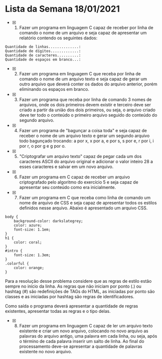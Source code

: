 # Lista da Semana 18/01/2021

- [x] 1. Fazer um programa em linguagem C capaz de receber por linha de comando o nome de um arquivo e seja capaz de apresentar um relatório contendo os seguintes dados:
```
Quantidade de linhas..............: 
Quantidade de dígitos.............:
Quantidade de caracteres..........:
Quantidade de espaços em branco...:
````
- [x] 2. Fazer um programa em linguagem C que receba por linha de comando o nome de um arquivo texto e seja capaz de gerar um outro arquivo que deverá conter os dados do arquivo anterior, porém eliminando os espaços em branco.

- [x] 3. Fazer um programa que receba por linha de comando 3 nomes de arquivos, onde os dois primeiros devem existir e terceiro deve ser criado a partir da união dos dois primeiros, ou seja, o arquivo criado deve ter todo o conteúdo o primeiro arquivo seguido do conteúdo do segundo arquivo.

- [x] 4. Fazer um programa de "bagunçar a coisa toda" e seja capaz de receber o nome de um arquivo texto e gerar um segundo arquivo todo bagunçado trocando:  a por x,  x por a, e por s, s por e, r por i, i por r, o por g e g por o.

- [x] 5. "Criptografar um arquivo texto" capaz de pegar cada um dos caracteres ASCII do arquivo original e adicionar o valor inteiro 28 a esses caracteres e salvar em um novo arquivo.

- [x] 6. Fazer um programa em C capaz de receber um arquivo criptografado pelo algoritmo do exercício 5 e seja capaz de apresentar seu conteúdo como era inicialmente.

- [x] 7. Fazer um programa em C que receba como linha de comando um nome de arquivo de CSS e seja capaz de apresentar todos os estilos definidos nesse arquivo. Abaixo é apresentado um arquivo CSS.
```
body {
    background-color: darkslategrey;
    color: azure;
    font-size: 1.1em;
}
h1 {
    color: coral;
}
#intro {
    font-size: 1.3em;
}
.colorful {
    color: orange;
}
```
Para a resolução desse problema considere que as regras de estilo estão sempre no início da linha. As regras que não iniciam por ponto (.) ou hashtag (#) são redefinições de TAGs do HTML, as iniciadas por ponto são classes e as iniciadas por hashtag são regras de identificadores.

Como saída o programa deverá apresentar a quantidade de regras existentes, apresentar todas as regras e o tipo delas.

- [x] 8. Fazer um programa em linguagem C capaz de ler um arquivo texto existente e criar um novo arquivo, colocando no novo arquivo as palavras do arquivo antigo, uma palavra em cada linha, ou seja, após o término de cada palavra inserir um salto de linha. Ao final do processamento deve-se apresentar a quantidade de palavras existente no novo arquivo.
